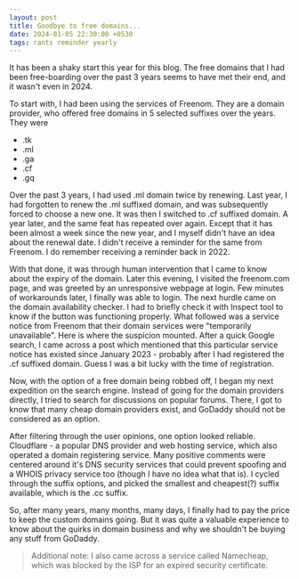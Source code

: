 ```yaml
---
layout: post
title: Goodbye to free domains...
date: 2024-01-05 22:30:00 +0530
tags: rants reminder yearly
---
```


It has been a shaky start this year for this blog. The free domains that I had been free-boarding over the past 3 years seems to have met their end, and it wasn't even in 2024. 

<!--more-->
To start with, I had been using the services of Freenom. 
They are a domain provider, who offered free domains in 5 selected suffixes over the years. They were
- .tk
- .ml
- .ga
- .cf
- .gq

Over the past 3 years, I had used .ml domain twice by renewing. Last year, I had forgotten to renew the .ml suffixed domain, and was subsequently forced to choose a new one. It was then I switched to .cf suffixed domain. A year later, and the same feat has repeated over again. Except that it has been almost a week since the new year, and I myself didn't have an idea about the renewal date. I didn't receive a reminder for the same from Freenom. I do remember receiving a reminder back in 2022.

With that done, it was through human intervention that I came to know about the expiry of the domain. Later this evening, I visited the freenom.com page, and was greeted by an unresponsive webpage at login. Few minutes of workarounds later, I finally was able to login. The next hurdle came on the domain availability checker. I had to briefly check it with Inspect tool to know if the button was functioning properly. What followed was a service notice from Freenom that their domain services were "temporarily unavailable". Here is where the suspicion mounted. After a quick Google search, I came across a post which mentioned that this particular service notice has existed since January 2023 - probably after I had registered the .cf suffixed domain. Guess I was a bit lucky with the time of registration. 

Now, with the option of a free domain being robbed off, I began my next expedition on the search engine. Instead of going for the domain providers directly, I tried to search for discussions on popular forums. There, I got to know that many cheap domain providers exist, and GoDaddy should not be considered as an option. 

After filtering through the user opinions, one option looked reliable. Cloudflare - a popular DNS provider and web hosting service, which also operated a domain registering service. Many positive comments were centered around it's DNS security services that could prevent spoofing and a WHOIS privacy service too (though I have no idea what that is). I cycled through the suffix options, and picked the smallest and cheapest(?) suffix available, which is the .cc suffix.

So, after many years, many months, many days, I finally had to pay the price to keep the custom domains going. But it was quite a valuable experience to know about the quirks in domain business and why we shouldn't be buying any stuff from GoDaddy.

> Additional note: I also came across a service called Namecheap, which was blocked by the ISP for an expired security certificate.